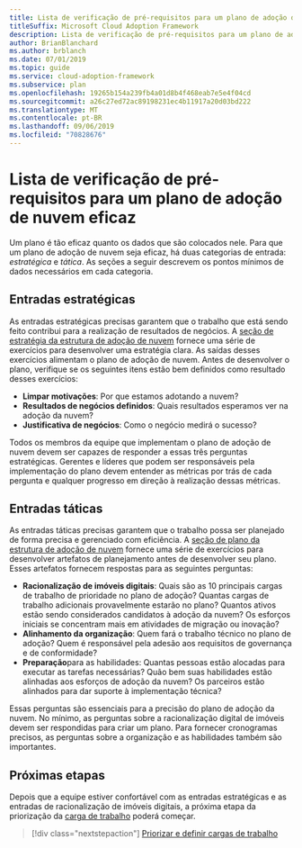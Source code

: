 ```yaml
---
title: Lista de verificação de pré-requisitos para um plano de adoção de nuvem eficaz
titleSuffix: Microsoft Cloud Adoption Framework
description: Lista de verificação de pré-requisitos para um plano de adoção de nuvem eficaz
author: BrianBlanchard
ms.author: brblanch
ms.date: 07/01/2019
ms.topic: guide
ms.service: cloud-adoption-framework
ms.subservice: plan
ms.openlocfilehash: 19265b154a239fb4a01d8b4f468eab7e5e4f04cd
ms.sourcegitcommit: a26c27ed72ac89198231ec4b11917a20d03bd222
ms.translationtype: MT
ms.contentlocale: pt-BR
ms.lasthandoff: 09/06/2019
ms.locfileid: "70828676"
---
```

# <a name="prerequisites-checklist-for-an-effective-cloud-adoption-plan"></a>Lista de verificação de pré-requisitos para um plano de adoção de nuvem eficaz

Um plano é tão eficaz quanto os dados que são colocados nele. Para que um plano de adoção de nuvem seja eficaz, há duas categorias de entrada: *estratégica* e *tática*. As seções a seguir descrevem os pontos mínimos de dados necessários em cada categoria.

## <a name="strategic-inputs"></a>Entradas estratégicas

As entradas estratégicas precisas garantem que o trabalho que está sendo feito contribui para a realização de resultados de negócios. A [seção de estratégia da estrutura de adoção de nuvem](../business-strategy/index.md) fornece uma série de exercícios para desenvolver uma estratégia clara. As saídas desses exercícios alimentam o plano de adoção de nuvem. Antes de desenvolver o plano, verifique se os seguintes itens estão bem definidos como resultado desses exercícios:

- **Limpar motivações**: Por que estamos adotando a nuvem?
- **Resultados de negócios definidos**: Quais resultados esperamos ver na adoção da nuvem?
- **Justificativa de negócios**: Como o negócio medirá o sucesso?

Todos os membros da equipe que implementam o plano de adoção de nuvem devem ser capazes de responder a essas três perguntas estratégicas. Gerentes e líderes que podem ser responsáveis pela implementação do plano devem entender as métricas por trás de cada pergunta e qualquer progresso em direção à realização dessas métricas.

## <a name="tactical-inputs"></a>Entradas táticas

As entradas táticas precisas garantem que o trabalho possa ser planejado de forma precisa e gerenciado com eficiência. A [seção de plano da estrutura de adoção de nuvem](./index.md) fornece uma série de exercícios para desenvolver artefatos de planejamento antes de desenvolver seu plano. Esses artefatos fornecem respostas para as seguintes perguntas:

- **Racionalização de imóveis digitais**: Quais são as 10 principais cargas de trabalho de prioridade no plano de adoção? Quantas cargas de trabalho adicionais provavelmente estarão no plano? Quantos ativos estão sendo considerados candidatos à adoção da nuvem? Os esforços iniciais se concentram mais em atividades de migração ou inovação?
- **Alinhamento da organização**: Quem fará o trabalho técnico no plano de adoção? Quem é responsável pela adesão aos requisitos de governança e de conformidade?
- **Preparação**para as habilidades: Quantas pessoas estão alocadas para executar as tarefas necessárias? Quão bem suas habilidades estão alinhadas aos esforços de adoção da nuvem? Os parceiros estão alinhados para dar suporte à implementação técnica?

Essas perguntas são essenciais para a precisão do plano de adoção da nuvem. No mínimo, as perguntas sobre a racionalização digital de imóveis devem ser respondidas para criar um plano. Para fornecer cronogramas precisos, as perguntas sobre a organização e as habilidades também são importantes.

## <a name="next-steps"></a>Próximas etapas

Depois que a equipe estiver confortável com as entradas estratégicas e as entradas de racionalização de imóveis digitais, a próxima etapa da priorização da [carga de trabalho](./workloads.md) poderá começar.

> [!div class="nextstepaction"]
> [Priorizar e definir cargas de trabalho](./workloads.md)
